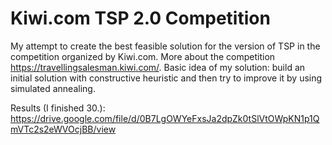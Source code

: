 # Kiwi.com TSP 2.0 Competition 
My attempt to create the best feasible solution for the version of TSP in the competition organized by Kiwi.com. More about the competition https://travellingsalesman.kiwi.com/.  Basic idea of my solution: build an initial solution with constructive heuristic and then try to improve it by using simulated annealing.

Results (I finished 30.): https://drive.google.com/file/d/0B7LgOWYeFxsJa2dpZk0tSlVtOWpKN1p1QmVTc2s2eWVOcjBB/view
